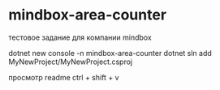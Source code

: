 # mindbox-area-counter
тестовое задание для компании mindbox

dotnet new console -n mindbox-area-counter
dotnet sln add MyNewProject/MyNewProject.csproj

просмотр readme ctrl + shift + v